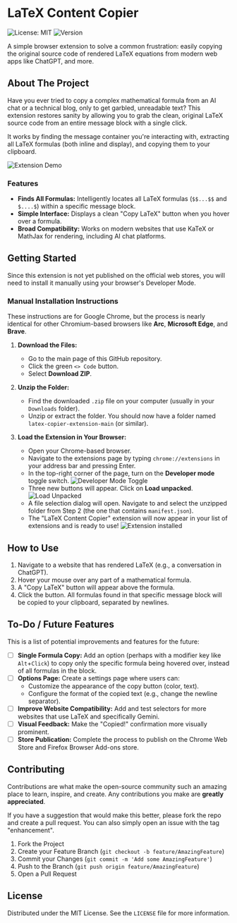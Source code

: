 # LaTeX Content Copier

![License: MIT](https://img.shields.io/badge/License-MIT-blue.svg) ![Version](https://img.shields.io/badge/version-1.0-brightgreen)

A simple browser extension to solve a common frustration: easily copying the original source code of rendered LaTeX equations from modern web apps like ChatGPT, and more.

## About The Project

Have you ever tried to copy a complex mathematical formula from an AI chat or a technical blog, only to get garbled, unreadable text? This extension restores sanity by allowing you to grab the clean, original LaTeX source code from an entire message block with a single click.

It works by finding the message container you're interacting with, extracting all LaTeX formulas (both inline and display), and copying them to your clipboard.

![Extension Demo](https://s6.uplod.ir/i/01165/efamxamhd3bg.png)
### Features

* **Finds All Formulas:** Intelligently locates all LaTeX formulas (`$$...$$` and `$....$`) within a specific message block.
* **Simple Interface:** Displays a clean "Copy LaTeX" button when you hover over a formula.
* **Broad Compatibility:** Works on modern websites that use KaTeX or MathJax for rendering, including AI chat platforms.

## Getting Started

Since this extension is not yet published on the official web stores, you will need to install it manually using your browser's Developer Mode.

### Manual Installation Instructions

These instructions are for Google Chrome, but the process is nearly identical for other Chromium-based browsers like **Arc**, **Microsoft Edge**, and **Brave**.

1.  **Download the Files:**
    * Go to the main page of this GitHub repository.
    * Click the green `<> Code` button.
    * Select **Download ZIP**.

2.  **Unzip the Folder:**
    * Find the downloaded `.zip` file on your computer (usually in your `Downloads` folder).
    * Unzip or extract the folder. You should now have a folder named `latex-copier-extension-main` (or similar).

3.  **Load the Extension in Your Browser:**
    * Open your Chrome-based browser.
    * Navigate to the extensions page by typing `chrome://extensions` in your address bar and pressing Enter.
    * In the top-right corner of the page, turn on the **Developer mode** toggle switch.
        ![Developer Mode Toggle](https://s6.uplod.ir/i/01165/cjeoqaluyexa.png)
    * Three new buttons will appear. Click on **Load unpacked**.
        ![Load Unpacked](https://s6.uplod.ir/i/01165/fgi5fvrjya03.png)
    * A file selection dialog will open. Navigate to and select the unzipped folder from Step 2 (the one that contains `manifest.json`).
    * The "LaTeX Content Copier" extension will now appear in your list of extensions and is ready to use!
        ![Extension installed](https://s6.uplod.ir/i/01165/07bgc7abnvg8.png)


    

## How to Use

1.  Navigate to a website that has rendered LaTeX (e.g., a conversation in ChatGPT).
2.  Hover your mouse over any part of a mathematical formula.
3.  A "Copy LaTeX" button will appear above the formula.
4.  Click the button. All formulas found in that specific message block will be copied to your clipboard, separated by newlines.

## To-Do / Future Features

This is a list of potential improvements and features for the future:

-   [ ] **Single Formula Copy:** Add an option (perhaps with a modifier key like `Alt`+`Click`) to copy only the specific formula being hovered over, instead of all formulas in the block.
-   [ ] **Options Page:** Create a settings page where users can:
    -   Customize the appearance of the copy button (color, text).
    -   Configure the format of the copied text (e.g., change the newline separator).
-   [ ] **Improve Website Compatibility:** Add and test selectors for more websites that use LaTeX and specifically Gemini.
-   [ ] **Visual Feedback:** Make the "Copied!" confirmation more visually prominent.
-   [ ] **Store Publication:** Complete the process to publish on the Chrome Web Store and Firefox Browser Add-ons store.

## Contributing

Contributions are what make the open-source community such an amazing place to learn, inspire, and create. Any contributions you make are **greatly appreciated**.

If you have a suggestion that would make this better, please fork the repo and create a pull request. You can also simply open an issue with the tag "enhancement".

1.  Fork the Project
2.  Create your Feature Branch (`git checkout -b feature/AmazingFeature`)
3.  Commit your Changes (`git commit -m 'Add some AmazingFeature'`)
4.  Push to the Branch (`git push origin feature/AmazingFeature`)
5.  Open a Pull Request

## License

Distributed under the MIT License. See the `LICENSE` file for more information.
